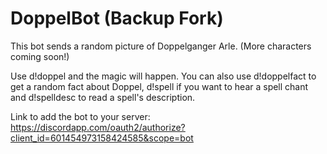 # DoppelBot (Backup Fork)

This bot sends a random picture of Doppelganger Arle. (More characters coming soon!)

Use d!doppel and the magic will happen.
You can also use d!doppelfact to get a random fact about Doppel, d!spell if you want to hear a spell chant and d!spelldesc to read a spell's description.

Link to add the bot to your server: <https://discordapp.com/oauth2/authorize?client_id=601454973158424585&scope=bot>

